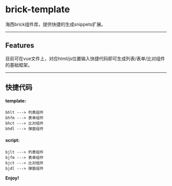 # brick-template

海西brick组件库，提供快捷的生成snippets扩展。

---
## Features

目前可在vue文件上，对应html/js位置输入快捷代码即可生成列表/表单/比对组件的基础框架。

---
## 快捷代码
#### template: 
    bhlt ---> 列表组件
    bhfm ---> 表单组件
    bhct ---> 比对组件
    bhdl ---> 弹窗组件

#### script:
    bjlt ---> 列表组件
    bjfm ---> 表单组件
    bjct ---> 比对组件
    bjdl ---> 弹窗组件

**Enjoy!**
